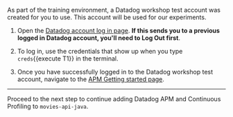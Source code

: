 As part of the training environment, a Datadog workshop test account was created for you to use.
This account will be used for our experiments.

1. Open the <a href="https://app.datadoghq.com/account/login" target="_datadog">Datadog account log in page</a>. **If this sends you to a previous logged in Datadog account, you'll need to Log Out first**.

2. To log in, use the credentials that show up when you type `creds`{{execute T1}} in the terminal.

3. Once you have successfully logged in to the Datadog workshop test account, navigate to the
<a href="https://app.datadoghq.com/apm/docs?architecture=container-based&collection=Same%20host&environment=docker&language=java" target="_datadog">APM Getting started page</a>.

---

Proceed to the next step to continue adding Datadog APM and Continuous Profiling to `movies-api-java`.

